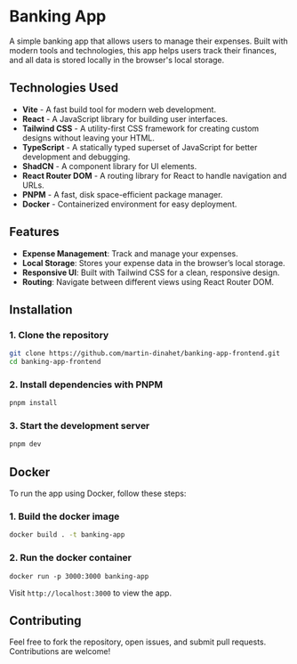 # Banking App

A simple banking app that allows users to manage their expenses. Built with modern tools and technologies, this app helps users track their finances, and all data is stored locally in the browser's local storage.

## Technologies Used

- **Vite** - A fast build tool for modern web development.
- **React** - A JavaScript library for building user interfaces.
- **Tailwind CSS** - A utility-first CSS framework for creating custom designs without leaving your HTML.
- **TypeScript** - A statically typed superset of JavaScript for better development and debugging.
- **ShadCN** - A component library for UI elements.
- **React Router DOM** - A routing library for React to handle navigation and URLs.
- **PNPM** - A fast, disk space-efficient package manager.
- **Docker** - Containerized environment for easy deployment.

## Features

- **Expense Management**: Track and manage your expenses.
- **Local Storage**: Stores your expense data in the browser’s local storage.
- **Responsive UI**: Built with Tailwind CSS for a clean, responsive design.
- **Routing**: Navigate between different views using React Router DOM.

## Installation

### 1. Clone the repository
```sh
git clone https://github.com/martin-dinahet/banking-app-frontend.git
cd banking-app-frontend
```

### 2. Install dependencies with PNPM

```sh
pnpm install
```

### 3. Start the development server

```sh
pnpm dev
```

## Docker

To run the app using Docker, follow these steps:

### 1. Build the docker image

```sh
docker build . -t banking-app
```

### 2. Run the docker container

```
docker run -p 3000:3000 banking-app
```

Visit `http://localhost:3000` to view the app.

## Contributing

Feel free to fork the repository, open issues, and submit pull requests. Contributions are welcome!
